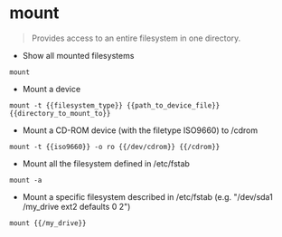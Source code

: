# mount

> Provides access to an entire filesystem in one directory.

- Show all mounted filesystems

`mount`

- Mount a device

`mount -t {{filesystem_type}} {{path_to_device_file}} {{directory_to_mount_to}}`

- Mount a CD-ROM device (with the filetype ISO9660) to /cdrom

`mount -t {{iso9660}} -o ro {{/dev/cdrom}} {{/cdrom}}`

- Mount all the filesystem defined in /etc/fstab

`mount -a`

- Mount a specific filesystem described in /etc/fstab (e.g. "/dev/sda1 /my_drive ext2 defaults 0 2")

`mount {{/my_drive}}`
